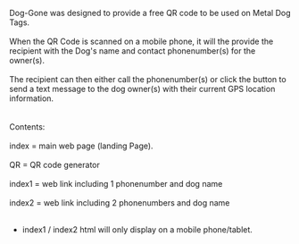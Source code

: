 Dog-Gone was designed to provide a free QR code to be used on Metal Dog Tags.
<br/><br/>
When the QR Code is scanned on a mobile phone, it will the provide the recipient with the Dog's name and contact phonenumber(s) for the owner(s).
<br/><br/>
The recipient can then either call the phonenumber(s) or click the button to send a text message to the dog owner(s) with their current GPS location information.
<br/><br/><br/>
Contents:
<br/><br/>
index = main web page (landing Page).
<br/><br/>
QR = QR code generator
<br/><br/>
index1 = web link including 1 phonenumber and dog name
<br/><br/>
index2 = web link including 2 phonenumbers and dog name
<br/><br/>
* index1 / index2 html will only display on a mobile phone/tablet.
